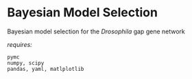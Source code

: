 # Bayesian Model Selection
Bayesian model selection for the _Drosophila_ gap gene network

_requires:_
```
pymc
numpy, scipy
pandas, yaml, matlplotlib
```
